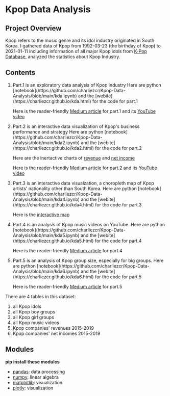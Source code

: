 # Kpop Data Analysis
## Project Overview
Kpop refers to the music genre and its idol industry originated in South Korea. I gathered data of Kpop from 1992-03-23 (the birthday of Kpop) to 2021-01-11 including information of all major Kpop idols from [K-Pop Database](https://dbkpop.com/), analyzed the statistics about Kpop Industry.
## Contents
<ol>
<li>Part.1 is an exploratory data analysis of Kpop industry
Here are python [notebook](https://github.com/charliezcr/Kpop-Data-Analysis/blob/main/kda.ipynb) and the [webite](https://charliezcr.github.io/kda.html) for the code for part.1

Here is the reader-friendly [Medium article](https://crzheng97.medium.com/kpop-data-analysis-c88010e40e0d) for part.1 and its [YouTube video](https://youtu.be/NIsDL-QKT3s)</li>

<li>Part.2 is an interactive data visualization of Kpop's business performance and strategy
Here are python [notebook](https://github.com/charliezcr/Kpop-Data-Analysis/blob/main/kda2.ipynb) and the [webite](https://charliezcr.github.io/kda2.html) for the code for part.2

Here are the inertactive charts of [revenue](https://charliezcr.github.io/Revenues%20of%20Kpop%20Agencies.html) and [net income](https://charliezcr.github.io/Net%20Income%20of%20Kpop%20Agencies.html)

Here is the reader-friendly [Medium article](https://crzheng97.medium.com/analysis-of-kpop-agencies-9a2fd99c891a) for part.2 and its [YouTube video](https://youtu.be/SCZ6co7uuNQ)</li>

<li>Part.3 is an interactive data visualzation, a choropleth map of Kpop artists' nationality other than South Korea.
Here are python [notebook](https://github.com/charliezcr/Kpop-Data-Analysis/blob/main/kda4.ipynb) and the [webite](https://charliezcr.github.io/kda4.html) for the code for part.3

Here is the [interactive map](https://charliezcr.github.io/countries.html)</li>

<li>Part.4 is an analysis of Kpop music videos on YouTube.
Here are python [notebook](https://github.com/charliezcr/Kpop-Data-Analysis/blob/main/kda5.ipynb) and the [webite](https://charliezcr.github.io/kda5.html) for the code for part.4

Here is the reader-friendly [Medium article](https://crzheng97.medium.com/analysis-of-kpop-music-video-on-youtube-65816adb2f1) for part.4</li>

<li>Part.5 is an analysis of Kpop group size, especially for big groups.
Here are python [notebook](https://github.com/charliezcr/Kpop-Data-Analysis/blob/main/kda6.ipynb) and the [webite](https://charliezcr.github.io/kda6.html) for the code for part.5

Here is the reader-friendly [Medium article](https://crzheng97.medium.com/why-kpop-groups-have-so-many-members-2086cf35e98f) for part.5</li>

</ol>

There are 4 tables in this dataset:
<ol>
    <li>all Kpop idols</li>
    <li>all Kpop boy groups</li>
    <li>all Kpop girl groups</li>
    <li>all Kpop music videos</li>
    <li>Kpop companies' revenues 2015-2019</li>
    <li>Kpop companies' net incomes 2015-2019</li>
</ol>

## Modules
**pip install these modules**
- [pandas](https://pandas.pydata.org/): data processing
- [numpy](https://numpy.org/): linear algebra
- [matplotlib](https://matplotlib.org/): visualization
- [plotly](https://plotly.com/): visualization
